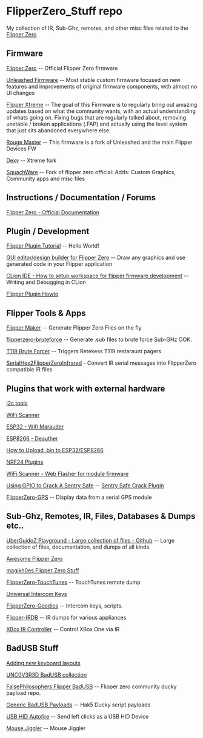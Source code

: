 # FlipperZero_Stuff repo

My collection of IR, Sub-Ghz, remotes, and other misc files related to the [Flipper Zero](https://www.flipperzero.one/)

## Firmware
[Flipper Zero](https://github.com/flipperdevices/flipperzero-firmware) -- Official Flipper Zero firmware

[Unleashed Firmware](https://github.com/DarkFlippers/unleashed-firmware) -- Most stable custom firmware focused on new features and improvements of original firmware components, with almost no UI changes

[Flipper Xtreme](https://github.com/ClaraCrazy/Flipper-Xtreme) -- The goal of this Firmware is to regularly bring out amazing updates based on what the community wants, with an actual understanding of whats going on. Fixing bugs that are regularly talked about, removing unstable / broken applications (.FAP) and actually using the level system that just sits abandoned everywhere else.

[Rouge Master](https://github.com/RogueMaster/flipperzero-firmware-wPlugins) -- This firmware is a fork of Unleashed and the main Flipper Devices FW

[Dexv](https://github.com/DXVVAY/Dexvmaster0) -- Xtreme fork

[SquachWare](https://github.com/skizzophrenic/SquachWare-CFW) -- Fork of flipper zero official: Adds: Custom Graphics, Community apps and misc files

 
 
 
## Instructions / Documentation / Forums
[Flipper Zero - Official Documentation](https://docs.flipperzero.one/)



## Plugin / Development

[Flipper Plugin Tutorial](https://github.com/DroomOne/Flipper-Plugin-Tutorial) -- Hello World!

[ GUI editor/design builder for Flipper Zero](https://ilin.pt/stuff/fui-editor/) -- Draw any graphics and use generated code in your Flipper application

[CLion IDE - How to setup workspace for flipper firmware development](https://krasovs.ky/2022/11/01/flipper-zero-clion.html)
 -- Writing and Debugging in CLion

[Flipper Plugin Howto](https://github.com/csBlueChip/FlipperZero_plugin_howto)


## Flipper Tools & Apps
[Flipper Maker](https://flippermaker.github.io/) -- Generate Flipper Zero Files on the fly

[flipperzero-bruteforce](https://github.com/tobiabocchi/flipperzero-bruteforce) -- Generate .sub files to brute force Sub-GHz OOK.

[T119 Brute Forcer](https://github.com/xb8/t119bruteforcer) -- Triggers Retekess T119 restaraunt pagers

[SerialHex2FlipperZeroInfrared](https://github.com/maehw/SerialHex2FlipperZeroInfrared) - Convert IR serial messages into FlipperZero compatible IR files


## Plugins that work with external hardware

[i2c tools](https://github.com/DarkFlippers/unleashed-firmware/blob/dev/applications/external/flipper_i2ctools/README.md)

[WiFi Scanner](https://github.com/SequoiaSan/FlipperZero-WiFi-Scanner_Module#readme)

[ESP32 - Wifi Marauder](https://github.com/UberGuidoZ/Flipper/tree/main/Wifi_DevBoard)

[ESP8266 - Deauther](https://github.com/SequoiaSan/FlipperZero-Wifi-ESP8266-Deauther-Module#readme)

[How to Upload .bin to ESP32/ESP8266](https://github.com/SequoiaSan/Guide-How-To-Upload-bin-to-ESP8266-ESP32)

[NRF24 Plugins](https://github.com/DarkFlippers/unleashed-firmware/blob/dev/documentation/NRF24.md)

[WiFi Scanner - Web Flasher for module firmware](https://sequoiasan.github.io/FlipperZero-WiFi-Scanner_Module/)

[Using GPIO to Crack A Sentry Safe](https://github.com/DarkFlippers/unleashed-firmware/blob/dev/documentation/SentrySafe.md) -- [Sentry Safe Crack Plugin](https://github.com/H4ckd4ddy/flipperzero-sentry-safe-plugin)

[FlipperZero-GPS](https://github.com/ezod/flipperzero-gps) -- Display data from a serial GPS module

[]()
[]()
[]()
[]()


## Sub-Ghz, Remotes, IR, Files, Databases & Dumps etc..

[UberGuidoZ Playground - Large collection of files - Github](https://github.com/UberGuidoZ/Flipper) -- Large collection of files, documentation, and dumps of all kinds.

[Awesome Flipper Zero](https://github.com/djsime1/awesome-flipperzero)

[magikh0es Flipper Zero Stuff](https://github.com/magikh0e/FlipperZero_Stuff/)

[FlipperZero-TouchTunes](https://github.com/jimilinuxguy/flipperzero-touchtunes) -- TouchTunes remote dump

[Universal Intercom Keys](https://github.com/GlUTEN-BASH/Flipper-Starnew)

[FlipperZero-Goodies](https://github.com/wetox-team/flipperzero-goodies) -- Intercom keys, scripts.

[Flipper-IRDB](https://github.com/logickworkshop/Flipper-IRDB) -- IR dumps for various appliances

[XBox IR Controller](https://github.com/gebeto/flipper-xbox-controller) -- Control XBox One via IR




## BadUSB Stuff

[Adding new keyboard layouts](https://github.com/dummy-decoy/flipperzero_badusb_kl)

[UNC0V3R3D BadUSB collection](https://github.com/UNC0V3R3D/Flipper_Zero-BadUsb)

[FalsePhilosophers Flipper BadUSB](https://github.com/FalsePhilosopher/badusb) -- Flipper zero community ducky payload repo.

[Generic BadUSB Payloads](https://github.com/nocomp/Flipper_Zero_Badusb_hack5_payloads) -- Hak5 Ducky script payloads

[USB HID Autofire](https://github.com/pbek/usb_hid_autofire) -- Send left clicks as a USB HID Device

[Mouse Jiggler](https://github.com/MuddledBox/flipperzero-firmware/tree/Mouse_Jiggler/applications/mouse_jiggler) -- Mouse Jiggler


